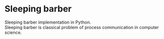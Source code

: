 # Sleeping barber
Sleeping barber implementation in Python.  
Sleeping barber is classical problem of process communication in computer science.
